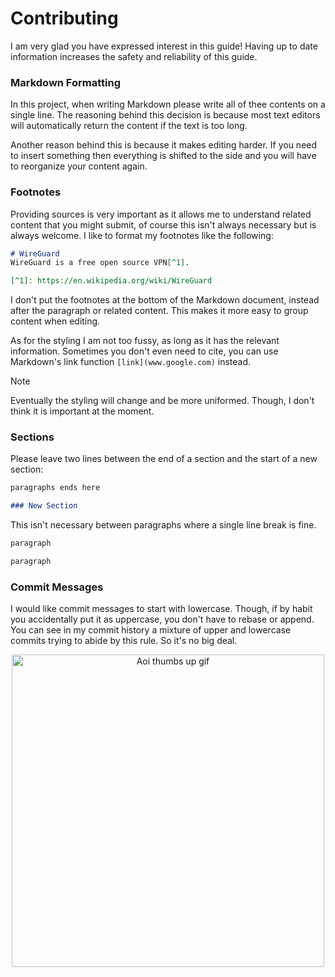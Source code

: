 # Contributing

I am very glad you have expressed interest in this guide! Having up to date information increases the safety and reliability of this guide.


### Markdown Formatting
In this project, when writing Markdown please write all of thee contents on a single line. The reasoning behind this decision is because most text editors will automatically return the content if the text is too long.

Another reason behind this is because it makes editing harder. If you need to insert something then everything is shifted to the side and you will have to reorganize your content again.


### Footnotes
Providing sources is very important as it allows me to understand related content that you might submit, of course this isn't always necessary but is always welcome. I like to format my footnotes like the following:

```markdown
# WireGuard
WireGuard is a free open source VPN[^1].

[^1]: https://en.wikipedia.org/wiki/WireGuard 
```

I don't put the footnotes at the bottom of the Markdown document, instead after the paragraph or related content. This makes it more easy to group content when editing.

As for the styling I am not too fussy, as long as it has the relevant information. Sometimes you don't even need to cite, you can use Markdown's link function `[link](www.google.com)` instead.

> [!NOTE]
> Eventually the styling will change and be more uniformed. Though, I don't think it is important at the moment. 


### Sections
Please leave two lines between the end of a section and the start of a new section:

```markdown
paragraphs ends here

### New Section 
```

This isn't necessary between paragraphs where a single line break is fine.

```markdown
paragraph

paragraph
```

### Commit Messages
I would like commit messages to start with lowercase. Though, if by habit you accidentally put it as uppercase, you don't have to rebase or append. You can see in my commit history a mixture of upper and lowercase commits trying to abide by this rule. So it's no big deal.

<p align="center">
  <img height="500px" alt="Aoi thumbs up gif" src="https://media.tenor.com/ovPQKoHymgAAAAAd/aoi-inuyama-yuru-camp.gif" />
</p>